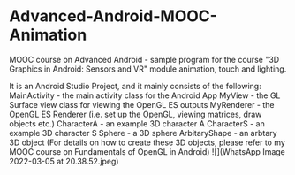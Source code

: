 # Advanced-Android-MOOC-Animation
MOOC course on Advanced Android - sample program for the course "3D Graphics in Android: Sensors and VR" module animation, touch and lighting. 

It is an Android Studio Project, and it mainly consists of the following:
MainActivity - the main activity class for the Android App
MyView - the GL Surface view class for viewing the OpenGL ES outputs
MyRenderer - the OpenGL ES Renderer (i.e. set up the OpenGL, viewing matrices, draw objects etc.)
CharacterA - an example 3D character A 
CharacterS - an example 3D character S 
Sphere - a 3D sphere
ArbitaryShape - an arbtary 3D object
(For details on how to create these 3D objects, please refer to my MOOC course on Fundamentals of OpenGL in Android)
![](WhatsApp Image 2022-03-05 at 20.38.52.jpeg)
